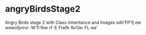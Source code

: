 # angryBirdsStage2
Angry Birds stage 2 with Class Inheritance and Images
sdh'FP'fj
ew wewofjoiror
:W'fl fkw rf
 :E
 Flwfk fkrGkr
 FL we' 
